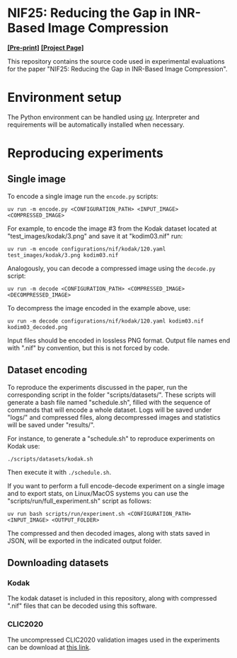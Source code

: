 # NIF25: Reducing the Gap in INR-Based Image Compression
[**[Pre-print]**]()
[**[Project Page]**]()

This repository contains the source code used in experimental evaluations for the paper "NIF25: Reducing the Gap in INR-Based Image Compression".

# Environment setup
The Python environment can be handled using [uv](https://docs.astral.sh/uv/#installation). 
Interpreter and requirements will be automatically installed when necessary.

# Reproducing experiments
## Single image
To encode a single image run the ```encode.py``` scripts:

```
uv run -m encode.py <CONFIGURATION_PATH> <INPUT_IMAGE> <COMPRESSED_IMAGE>
```

For example, to encode the image \#3 from the Kodak dataset located at "test_images/kodak/3.png" and save it at "kodim03.nif" run:
```
uv run -m encode configurations/nif/kodak/120.yaml test_images/kodak/3.png kodim03.nif
```

Analogously, you can decode a compressed image using the ```decode.py``` script:

```
uv run -m decode <CONFIGURATION_PATH> <COMPRESSED_IMAGE> <DECOMPRESSED_IMAGE> 
```

To decompress the image encoded in the example above, use:
```
uv run -m decode configurations/nif/kodak/120.yaml kodim03.nif kodim03_decoded.png
```

Input files should be encoded in lossless PNG format.
Output file names end with ".nif" by convention, but this is not forced by code.

## Dataset encoding
To reproduce the experiments discussed in the paper, run the corresponding script in the folder "scripts/datasets/". These scripts will generate a bash file named "schedule.sh", filled with the sequence of commands that will encode a whole dataset. Logs will be saved under "logs/" and compressed files, along decompressed images and statistics will be saved under "results/".

For instance, to generate a "schedule.sh" to reproduce experiments on Kodak use:

```
./scripts/datasets/kodak.sh
```

Then execute it with ```./schedule.sh```.

If you want to perform a full encode-decode experiment on a single image and to export stats, on Linux/MacOS systems you can use the "scripts/run/full_experiment.sh" script as follows:

```
uv run bash scripts/run/experiment.sh <CONFIGURATION_PATH> <INPUT_IMAGE> <OUTPUT_FOLDER>
```

The compressed and then decoded images, along with stats saved in JSON, will be exported in the indicated output folder.

## Downloading datasets
### Kodak
The kodak dataset is included in this repository, along with compressed ".nif" files that can be decoded using this software.

### CLIC2020
The uncompressed CLIC2020 validation images used in the experiments can be download at [this link](https://data.vision.ee.ethz.ch/cvl/clic/test/CLIC2020Professional_test.zip).

